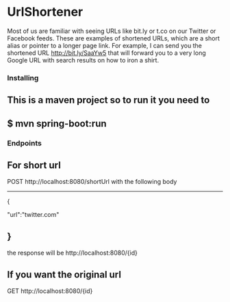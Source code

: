 # UrlShortener
Most of us are familiar with seeing URLs like bit.ly or t.co on our Twitter or Facebook feeds. These are examples of shortened URLs, which are a short alias or pointer to a longer page link. For example, I can send you the shortened URL http://bit.ly/SaaYw5 that will forward you to a very long Google URL with search results on how to iron a shirt.

### Installing

This is a maven project so to run it you need to 
---
$ mvn spring-boot:run
---

### Endpoints

## For short url

POST http://localhost:8080/shortUrl with the following body

---
{

"url":"twitter.com"

}
---

the response will be http://localhost:8080/{id}

## If you want the original url

GET http://localhost:8080/{id}
